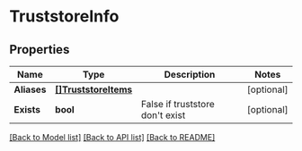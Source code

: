 # TruststoreInfo

## Properties
Name | Type | Description | Notes
------------ | ------------- | ------------- | -------------
**Aliases** | [**[]TruststoreItems**](TruststoreItems.md) |  | [optional] 
**Exists** | **bool** | False if truststore don&#39;t exist | [optional] 

[[Back to Model list]](../README.md#documentation-for-models) [[Back to API list]](../README.md#documentation-for-api-endpoints) [[Back to README]](../README.md)


